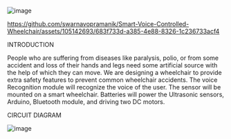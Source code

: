 ![image](https://github.com/swarnavopramanik/Smart-Voice-Controlled-Wheelchair-/assets/105142693/3918cab5-e41d-4939-991a-9ddd2145d78e)



https://github.com/swarnavopramanik/Smart-Voice-Controlled-Wheelchair/assets/105142693/683f733d-a385-4e88-8326-1c236733acf4



INTRODUCTION

People who are suffering from diseases like paralysis, polio, or from some accident and loss  of their hands and legs need some artificial source with the help of which they can move.  We are designing a wheelchair to provide extra safety features to prevent common  wheelchair accidents. The voice Recognition module will recognize the voice of the user.  The sensor will be mounted on a smart wheelchair. Batteries will power the Ultrasonic  sensors, Arduino, Bluetooth module, and driving two DC motors.

CIRCUIT DIAGRAM

![image](https://github.com/swarnavopramanik/Smart-Voice-Controlled-Wheelchair/assets/105142693/eb94a939-6768-4281-a3ca-5557ba11bb19)
